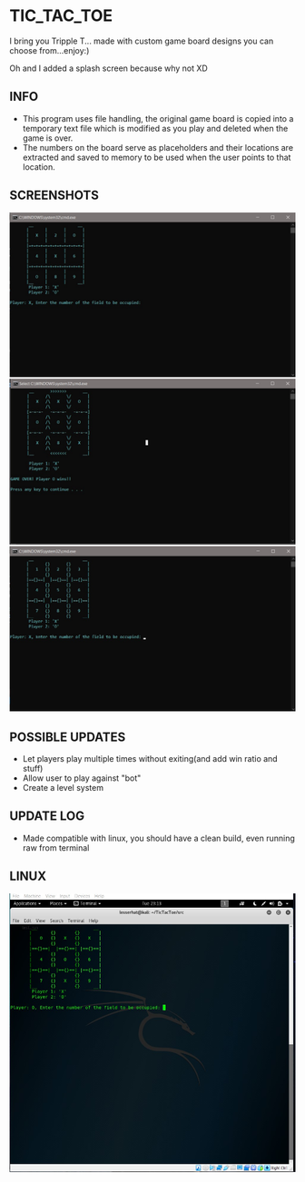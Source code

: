 # TIC_TAC_TOE

I bring you Tripple T... made with custom game board designs you can choose from...enjoy:)
<p>Oh and I added a splash screen because why not XD</p>

## INFO
- This program uses file handling, the original game board is copied into a temporary text file which is modified as you play
and deleted when the game is over.
- The numbers on the board serve as placeholders and their locations are extracted and saved to memory to be used when the user points to
that location.

## SCREENSHOTS
<img src = "images/board3.jpg" width = 700>
<img src = "images/board5.jpg" width = 700>
<img src = "images/board6.jpg" width = 700>

## POSSIBLE UPDATES
- Let players play multiple times without exiting(and add win ratio and stuff)
- Allow user to play against "bot"
- Create a level system 

## UPDATE LOG
- Made compatible with linux, you should have a clean build, even running raw from terminal

## LINUX
<img src = "images/TicTacToe_on_Kali.jpg" width = 700>
